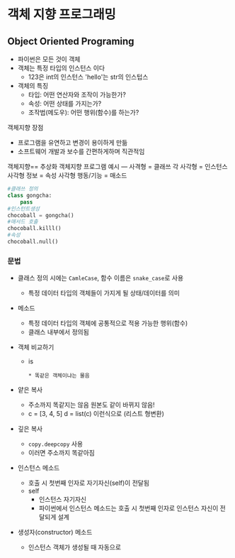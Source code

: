 # 객체 지향 프로그래밍 
## Object Oriented Programing

- 파이썬은 모든 것이 객체
- 객체는 특정 타입의 인스턴스 이다
    - 123은 int의 인스턴스 'hello'는 str의 인스텁스
 - 객체의 특징
     - 타입: 어떤 연산자와 조작이 가능한가?
     - 속성: 어떤 상태를 가지는가?
     - 조작법(메도우): 어떤 행위(함수)를 하는가?

객체지향 장점
- 프로그램을 유연하고 변경이 용이하게 만듦
- 소프트웨어 개발과 보수를 간편하게하며 직관적임


객체지향== 추상화
객체지향 프로그램 예시
—
사격형 = 클래쓰
각 사각형 = 인스턴스
사각형 정보 = 속성 
사각형 행동/기능 = 매소드


```python
#클래쓰 정의
class gongcha:
    pass
#인스턴트생성
chocoball = gongcha()
#매서드 호출
chocoball.killl()
#속성
chocoball.null()
```


### 문법

* 클래스 정의 시에는 `CamleCase`, 함수 이름은 `snake_case`로 사용
    
    * 특정 데이터 타입의 객체들이 가지게 될 상태/데이터를 의미
* 메소드
    
    * 특정 데이터 타입의 객체에 공통적으로 적용 가능한 행위(함수)
    * 클래스 내부에서 정의됨
* 객체 비교하기
  
  * is
        
        * 똑같은 객체이냐는 물음
* 얕은 복사
    
    * 주소까지 똑같지는 않음  원본도 같이 바뀌지 않음!
    * c = \[3, 4, 5\]  d = list(c) 이런식으로 (리스트 형변환)
* 깊은 복사
    
    * `copy.deepcopy` 사용
    * 이러면 주소까지 똑같아짐
* 인스턴스 메소드
    
    * 호출 시 첫번째 인자로 자기자신(self)이 전달됨
    * self
        * 인스턴스 자기자신
        * 파이썬에서 인스턴스 메소드는 호출 시 첫번째 인자로 인스턴스 자신이 전달되게 설계
* 생성자(constructor) 메소드
    
    * 인스턴스 객체가 생성될 때 자동으로
